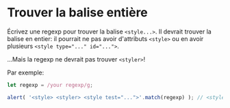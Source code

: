 # Trouver la balise entière

Écrivez une regexp pour trouver la balise `<style...>`. Il devrait trouver la balise en entier: il pourrait ne pas avoir d'attributs `<style>` ou en avoir plusieurs `<style type="..." id="...">`.

...Mais la regexp ne devrait pas trouver `<styler>`!

Par exemple:

```js
let regexp = /your regexp/g;

alert( '<style> <styler> <style test="...">'.match(regexp) ); // <style>, <style test="...">
```
